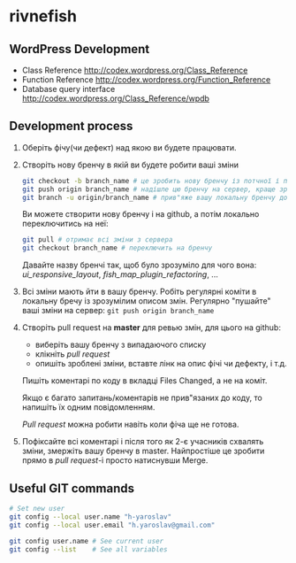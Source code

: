 rivnefish
=========

WordPress Development
---------------------
- Class Reference http://codex.wordpress.org/Class_Reference
- Function Reference http://codex.wordpress.org/Function_Reference
- Database query interface http://codex.wordpress.org/Class_Reference/wpdb

Development process
-------------------

1. Оберіть фічу(чи дефект) над якою ви будете працювати.

2. Створіть нову бренчу в якій ви будете робити ваші зміни
   ```bash
   git checkout -b branch_name # це зробить нову бренчу із потчної і переключиться на неї
   git push origin branch_name # надішле цю бренчу на сервер, краще зробити це одразу
   git branch -u origin/branch_name # прив"яже вашу локальну бренчу до бренчі на сервері
   ```
   Ви можете створити нову бренчу і на github, а потім локально переключитись на неї:
   ```bash
   git pull # отримає всі зміни з сервера
   git checkout branch_name # переключить на бренчу
   ```
   Давайте назву бренчі так, щоб було зрозуміло для чого вона:
   *ui_responsive_layout*, *fish_map_plugin_refactoring*, ...

3. Всі зміни мають йти в вашу бренчу. Робіть регулярні коміти в локальну бречу із 
   зрозумілим описом змін. 
   Регулярно "пушайте" ваші зміни на сервер:
   ```git push origin branch_name```

4. Створіть pull request на **master** для ревью змін, для цього на github:
   - виберіть вашу бренчу з випадаючого списку
   - клікніть *pull request*
   - опишіть зроблені зміни, вставте лінк на опис фічі чи дефекту, і т.д.

   Пишіть коментарі по коду в вкладці Files Changed, а не на коміт.

   Якщо є багато запитань/коментарів не прив"язаних до коду, то напишіть їх одним
   повідомленням.

   *Pull request* можна робити навіть коли фіча ще не готова.

5. Пофіксайте всі коментарі і після того як 2-є учасників схвалять зміни,
   змержіть вашу бренчу в master.
   Найпростіше це зробити прямо в *pull request*-і просто натиснувши Merge.

Useful GIT commands
-------------------
```bash
# Set new user
git config --local user.name "h-yaroslav"
git config --local user.email "h.yaroslav@gmail.com"

git config user.name # See current user
git config --list    # See all variables

```